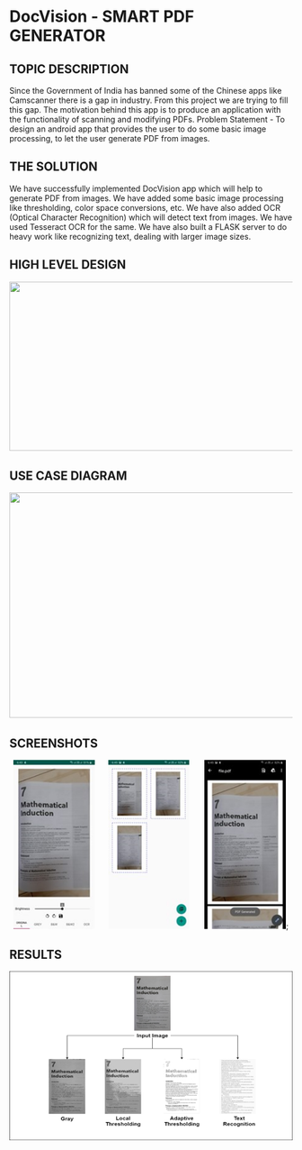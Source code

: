 # DocVision - SMART PDF GENERATOR
## TOPIC DESCRIPTION
Since the Government of India has banned some of the Chinese apps like Camscanner there is a gap in industry. From this project we are trying to fill this gap. The motivation behind this app is to produce an application with the functionality of scanning and modifying PDFs. Problem Statement - To design an android app that provides the user to do some basic image processing, to let the user generate PDF from images.

## THE SOLUTION
We have successfully implemented DocVision app which will help to generate PDF from images. We have added some basic image processing like thresholding, color space conversions, etc. We have also added OCR (Optical Character Recognition) which will detect text from images. We have used Tesseract OCR for the same. We have also built a FLASK server to do heavy work like recognizing text, dealing with larger image sizes.

## HIGH LEVEL DESIGN
<p align="center">
<img src="https://github.com/pranav1152/DocVision/blob/main/Images/HIGHLEVEL DESIGN.png" width="600" height="300">
</p>

## USE CASE DIAGRAM
<p align="center">
<img src="https://github.com/pranav1152/DocVision/blob/main/Images/USECASEDIAGRAM.png" width="600" height="400">
</p>

## SCREENSHOTS
<p align="center">
<img src="https://github.com/pranav1152/DocVision/blob/main/Images/ScreenShot1.png" height="300"> &nbsp; &nbsp; &nbsp;<img src="https://github.com/pranav1152/DocVision/blob/main/Images/ScreenShot2.png" height="300"> &nbsp; &nbsp; &nbsp;   <img src="https://github.com/pranav1152/DocVision/blob/main/Images/ScreenShot3.png" height="300">;
</p>

## RESULTS
<p align="center">
<img src="https://github.com/pranav1152/DocVision/blob/main/Images/Result.png" width="600" height="300">
</p>
